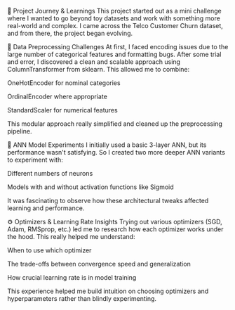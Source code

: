 📌 Project Journey & Learnings
This project started out as a mini challenge where I wanted to go beyond toy datasets and work with something more real-world and complex. I came across the Telco Customer Churn dataset, and from there, the project began evolving.

🔄 Data Preprocessing Challenges
At first, I faced encoding issues due to the large number of categorical features and formatting bugs. After some trial and error, I discovered a clean and scalable approach using ColumnTransformer from sklearn. This allowed me to combine:

OneHotEncoder for nominal categories

OrdinalEncoder where appropriate

StandardScaler for numerical features

This modular approach really simplified and cleaned up the preprocessing pipeline.

🧠 ANN Model Experiments
I initially used a basic 3-layer ANN, but its performance wasn't satisfying. So I created two more deeper ANN variants to experiment with:

Different numbers of neurons

Models with and without activation functions like Sigmoid

It was fascinating to observe how these architectural tweaks affected learning and performance.

⚙️ Optimizers & Learning Rate Insights
Trying out various optimizers (SGD, Adam, RMSprop, etc.) led me to research how each optimizer works under the hood. This really helped me understand:

When to use which optimizer

The trade-offs between convergence speed and generalization

How crucial learning rate is in model training

This experience helped me build intuition on choosing optimizers and hyperparameters rather than blindly experimenting.

